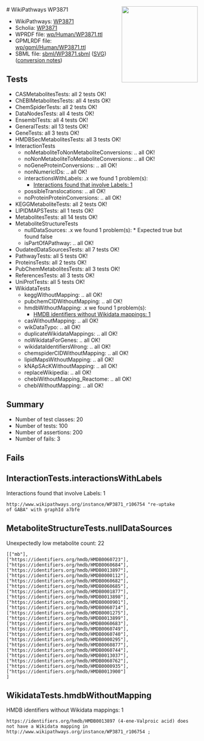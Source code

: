 <img style="float: right; width: 200px" src="../logo.png" />
# WikiPathways WP3871

* WikiPathways: [WP3871](https://identifiers.org/wikipathways:WP3871)
* Scholia: [WP3871](https://scholia.toolforge.org/wikipathways/WP3871)
* WPRDF file: [wp/Human/WP3871.ttl](../wp/Human/WP3871.ttl)
* GPMLRDF file: [wp/gpml/Human/WP3871.ttl](../wp/gpml/Human/WP3871.ttl)
* SBML file: [sbml/WP3871.sbml](../sbml/WP3871.sbml) ([SVG](../sbml/WP3871.svg)) ([conversion notes](../sbml/WP3871.txt))

## Tests
* CASMetabolitesTests: all 2 tests OK!
* ChEBIMetabolitesTests: all 4 tests OK!
* ChemSpiderTests: all 2 tests OK!
* DataNodesTests: all 4 tests OK!
* EnsemblTests: all 4 tests OK!
* GeneralTests: all 13 tests OK!
* GeneTests: all 3 tests OK!
* HMDBSecMetabolitesTests: all 3 tests OK!
* InteractionTests
    * noMetaboliteToNonMetaboliteConversions: .. all OK!
    * noNonMetaboliteToMetaboliteConversions: .. all OK!
    * noGeneProteinConversions: .. all OK!
    * nonNumericIDs: .. all OK!
    * interactionsWithLabels: .x we found 1 problem(s):
        * [Interactions found that involve Labels: 1](#630d2678)
    * possibleTranslocations: .. all OK!
    * noProteinProteinConversions: .. all OK!
* KEGGMetaboliteTests: all 2 tests OK!
* LIPIDMAPSTests: all 1 tests OK!
* MetabolitesTests: all 14 tests OK!
* MetaboliteStructureTests
    * nullDataSources: .x we found 1 problem(s):
            * Expected true but found false
    * isPartOfAPathway: .. all OK!
* OudatedDataSourcesTests: all 7 tests OK!
* PathwayTests: all 5 tests OK!
* ProteinsTests: all 2 tests OK!
* PubChemMetabolitesTests: all 3 tests OK!
* ReferencesTests: all 3 tests OK!
* UniProtTests: all 5 tests OK!
* WikidataTests
    * keggWithoutMapping: .. all OK!
    * pubchemCIDWithoutMapping: .. all OK!
    * hmdbWithoutMapping: .x we found 1 problem(s):
        * [HMDB identifiers without Wikidata mappings: 1](#8860e69b)
    * casWithoutMapping: .. all OK!
    * wikDataTypo: .. all OK!
    * duplicateWikidataMappings: .. all OK!
    * noWikidataForGenes: .. all OK!
    * wikidataIdentifiersWrong: .. all OK!
    * chemspiderCIDWithoutMapping: .. all OK!
    * lipidMapsWithoutMapping: .. all OK!
    * kNApSAcKWithoutMapping: .. all OK!
    * replaceWikipedia: .. all OK!
    * chebiWithoutMapping_Reactome: .. all OK!
    * chebiWithoutMapping: .. all OK!


## Summary

* Number of test classes: 20
* Number of tests: 100
* Number of assertions: 200
* Number of fails: 3

## Fails

<a name="630d2678" />

## InteractionTests.interactionsWithLabels

Interactions found that involve Labels: 1
```
http://www.wikipathways.org/instance/WP3871_r106754 "re-uptake 
of GABA" with graphId a7bfe
```

<a name="919041aa" />

## MetaboliteStructureTests.nullDataSources

Unexpectedly low metabolite count: 22
```
[["mb"],
["https://identifiers.org/hmdb/HMDB0060723"],
["https://identifiers.org/hmdb/HMDB0060684"],
["https://identifiers.org/hmdb/HMDB0013897"],
["https://identifiers.org/hmdb/HMDB0000112"],
["https://identifiers.org/hmdb/HMDB0060682"],
["https://identifiers.org/hmdb/HMDB0060685"],
["https://identifiers.org/hmdb/HMDB0001877"],
["https://identifiers.org/hmdb/HMDB0013898"],
["https://identifiers.org/hmdb/HMDB0000901"],
["https://identifiers.org/hmdb/HMDB0060714"],
["https://identifiers.org/hmdb/HMDB0001275"],
["https://identifiers.org/hmdb/HMDB0013899"],
["https://identifiers.org/hmdb/HMDB0060683"],
["https://identifiers.org/hmdb/HMDB0060749"],
["https://identifiers.org/hmdb/HMDB0060740"],
["https://identifiers.org/hmdb/HMDB0000295"],
["https://identifiers.org/hmdb/HMDB0060877"],
["https://identifiers.org/hmdb/HMDB0060744"],
["https://identifiers.org/hmdb/HMDB0013037"],
["https://identifiers.org/hmdb/HMDB0060762"],
["https://identifiers.org/hmdb/HMDB0000935"],
["https://identifiers.org/hmdb/HMDB0013900"]
]
```

<a name="8860e69b" />

## WikidataTests.hmdbWithoutMapping

HMDB identifiers without Wikidata mappings: 1
```
https://identifiers.org/hmdb/HMDB0013897 (4-ene-Valproic acid) does not have a Wikidata mapping in http://www.wikipathways.org/instance/WP3871_r106754 ; 
```

